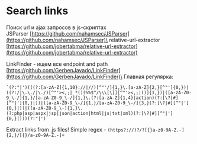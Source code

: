 # Search links

Поиск url и ajax запросов в js-скриптах\
JSParser [https://github.com/nahamsec/JSParser](https://github.com/nahamsec/JSParser)\
relative-url-extractor [https://github.com/jobertabma/relative-url-extractor](https://github.com/jobertabma/relative-url-extractor)

LinkFinder - ищем все endpoint and path [https://github.com/GerbenJavado/LinkFinder](https://github.com/GerbenJavado/LinkFinder)\
Главная регулярка:&#x20;

```
`(?:"|')(((?:[a-zA-Z]{1,10}://|//)[^"'/]{1,}\.[a-zA-Z]{2,}[^"']{0,})|((?:/|\.\./|\./)[^"'><,;| *()(%%$^/\\\[\]][^"'><,;|()]{1,})|([a-zA-Z0-9_\-/]{1,}/[a-zA-Z0-9_\-/]{1,}\.(?:[a-zA-Z]{1,4}|action)(?:[\?|#][^"|']{0,}|))|([a-zA-Z0-9_\-/]{1,}/[a-zA-Z0-9_\-/]{3,}(?:[\?|#][^"|']{0,}|))|([a-zA-Z0-9_\-]{1,}\.(?:php|asp|aspx|jsp|json|action|html|js|txt|xml)(?:[\?|#][^"|']{0,}|)))(?:"|')`
```

Extract links from .js files! Simple regex - `(https?://)?/?[{}a-z0-9A-Z.-]{2,}/[{}/a-z0-9A-Z.-]+`
